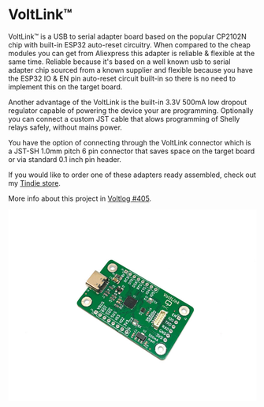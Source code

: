 # VoltLink™
VoltLink™ is a USB to serial adapter board based on the popular CP2102N chip with built-in ESP32 auto-reset circuitry. When compared to the cheap modules you can get from Aliexpress this adapter is reliable & flexible at the same time. Reliable because it's based on a well known usb to serial adapter chip sourced from a known supplier and flexible because you have the ESP32 IO & EN pin auto-reset circuit built-in so there is no need to implement this on the target board.

Another advantage of the VoltLink is the built-in 3.3V 500mA low dropout regulator capable of powering the device your are programming. Optionally you can connect a custom JST cable that alows programming of Shelly relays safely, without mains power.

You have the option of connecting through the VoltLink connector which is a JST-SH 1.0mm pitch 6 pin connector that saves space on the target board or via standard 0.1 inch pin header. 

If you would like to order one of these adapters ready assembled, check out my [Tindie store](https://www.tindie.com/products/23076/).

More info about this project in [Voltlog #405](https://youtu.be/4uZt7zaJOnc).

![Image of the assembled PCB](voltlink.jpg)
